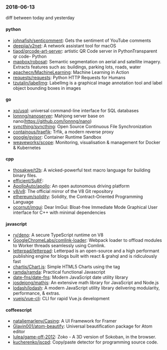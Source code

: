### 2018-06-13
diff between today and yesterday

#### python
* [johnafish/senticomment](https://github.com/johnafish/senticomment): Gets the sentiment of YouTube comments
* [deepjia/v2net](https://github.com/deepjia/v2net): A network assistant tool for macOS
* [tiaod/qrcode-art-server](https://github.com/tiaod/qrcode-art-server): artistic QR Code server in PythonTransparent qr code- Python  
* [mapbox/robosat](https://github.com/mapbox/robosat): Semantic segmentation on aerial and satellite imagery. Extracts features such as: buildings, parking lots, roads, water
* [apachecn/MachineLearning](https://github.com/apachecn/MachineLearning): Machine Learning in Action
* [requests/requests](https://github.com/requests/requests): Python HTTP Requests for Humans 
* [tzutalin/labelImg](https://github.com/tzutalin/labelImg):  LabelImg is a graphical image annotation tool and label object bounding boxes in images

#### go
* [xo/usql](https://github.com/xo/usql): universal command-line interface for SQL databases
* [lonnng/nanoserver](https://github.com/lonnng/nanoserver): Mahjong server base on nano(https://github.com/lonnng/nano)
* [syncthing/syncthing](https://github.com/syncthing/syncthing): Open Source Continuous File Synchronization
* [containous/traefik](https://github.com/containous/traefik): Trfik, a modern reverse proxy
* [google/gvisor](https://github.com/google/gvisor): Container Runtime Sandbox
* [weaveworks/scope](https://github.com/weaveworks/scope): Monitoring, visualisation & management for Docker & Kubernetes

#### cpp
* [thosakwe/t2b](https://github.com/thosakwe/t2b): A wicked-powerful text macro language for building binary files.
* [efficient/SuRF](https://github.com/efficient/SuRF): 
* [ApolloAuto/apollo](https://github.com/ApolloAuto/apollo): An open autonomous driving platform
* [v8/v8](https://github.com/v8/v8): The official mirror of the V8 Git repository
* [ethereum/solidity](https://github.com/ethereum/solidity): Solidity, the Contract-Oriented Programming Language
* [ocornut/imgui](https://github.com/ocornut/imgui): Dear ImGui: Bloat-free Immediate Mode Graphical User interface for C++ with minimal dependencies

#### javascript
* [ry/deno](https://github.com/ry/deno): A secure TypeScript runtime on V8
* [GoogleChromeLabs/comlink-loader](https://github.com/GoogleChromeLabs/comlink-loader): Webpack loader to offload modules to Worker threads seamlessly using Comlink.
* [letterpad/letterpad](https://github.com/letterpad/letterpad): Letterpad is an open-source and a high performant publishing engine for blogs built with react & grahql and is ridiculously fast 
* [chartjs/Chart.js](https://github.com/chartjs/Chart.js): Simple HTML5 Charts using the <canvas> tag
* [ramda/ramda](https://github.com/ramda/ramda):  Practical functional Javascript
* [date-fns/date-fns](https://github.com/date-fns/date-fns):  Modern JavaScript date utility library 
* [josdejong/mathjs](https://github.com/josdejong/mathjs): An extensive math library for JavaScript and Node.js
* [lodash/lodash](https://github.com/lodash/lodash): A modern JavaScript utility library delivering modularity, performance, & extras.
* [vuejs/vue-cli](https://github.com/vuejs/vue-cli):  CLI for rapid Vue.js development

#### coffeescript
* [nataliemarleny/Casing](https://github.com/nataliemarleny/Casing): A UI Framework for Framer
* [Glavin001/atom-beautify](https://github.com/Glavin001/atom-beautify):  Universal beautification package for Atom editor
* [lulea/game-off-2012](https://github.com/lulea/game-off-2012): Zoko - A 3D version of Sokoban, in the browser.
* [kucherenko/jscpd](https://github.com/kucherenko/jscpd): Copy/paste detector for programming source code.
